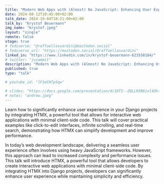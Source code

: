 ```yaml
---
title: "Modern Web Apps with (Almost) No JavaScript: Enhancing User Experience with HTMX in Django"
date: 2024-08-12T10:45:00+02:00
talk_date: 2024-10-04T10:21:00+02:00
talk_by: "Krystof Beuermann"
img_name: "krystof.jpeg"
layout: "single"
remote: false
stage: true
# fediverse: "@raffaellasuardini@mastodon.social"
# fediverse_url: "https://mastodon.social/@raffaellasuardini"
linked_in: "https://www.linkedin.com/in/krystof-beuermann-623558184/"
# twitter: "jvzammit"
description: "Modern Web Apps with (Almost) No JavaScript: Enhancing User Experience with HTMX in Django"
published: true
type: "talk"

# youtube_id: "lF1eCH7p5qw"

# slides: "https://docs.google.com/presentation/d/1OTI--ZQLLR3N8ixl4OktEwbXfiau_0BNXicl_3j5uYc/edit?usp=sharing"
# notes: "andrew.jpeg"
---
```


Learn how to significantly enhance user experience in your Django projects by integrating HTMX, a powerful tool that allows for interactive web applications with minimal client-side code. This talk will cover practical examples like click-to-edit interfaces, infinite scrolling, and real-time search, demonstrating how HTMX can simplify development and improve performance.

In today’s web development landscape, delivering a seamless user experience often involves using heavy JavaScript frameworks. However, this approach can lead to increased complexity and performance issues. This talk will introduce HTMX, a powerful tool that allows developers to create interactive web applications with minimal client-side code. By integrating HTMX into Django projects, developers can significantly enhance user experience while maintaining simplicity and efficiency.

<!--## About Raffaella-->


